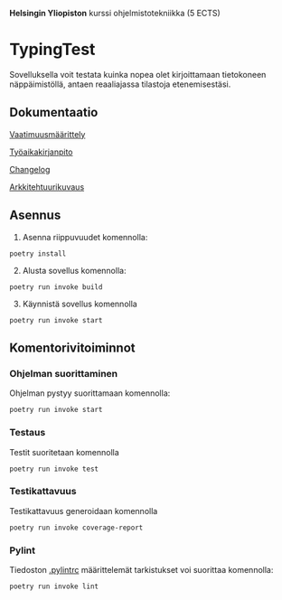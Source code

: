 **Helsingin Yliopiston** kurssi ohjelmistotekniikka (5 ECTS)

# TypingTest

Sovelluksella voit testata kuinka nopea olet kirjoittamaan tietokoneen näppäimistöllä, antaen reaaliajassa tilastoja etenemisestäsi.

## Dokumentaatio

[Vaatimuusmäärittely](/dokumentaatio/vaatimusm%C3%A4%C3%A4rittely.md)

[Työaikakirjanpito](/dokumentaatio/ty%C3%B6aikakirjanpito.md)

[Changelog](/dokumentaatio/changelog.md)

[Arkkitehtuurikuvaus](/dokumentaatio/arkkitehtuuri.md)

## Asennus

1. Asenna riippuvuudet komennolla:

``poetry install``

2. Alusta sovellus komennolla:

``poetry run invoke build``

3. Käynnistä sovellus komennolla

``poetry run invoke start``

## Komentorivitoiminnot

### Ohjelman suorittaminen

Ohjelman pystyy suorittamaan komennolla:

``poetry run invoke start``

### Testaus

Testit suoritetaan komennolla

``poetry run invoke test``

### Testikattavuus

Testikattavuus generoidaan komennolla

``poetry run invoke coverage-report``

### Pylint

Tiedoston [.pylintrc](TypingTest/.pylintrc) määrittelemät tarkistukset voi suorittaa komennolla:

``poetry run invoke lint``



